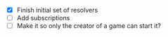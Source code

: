 - [x] Finish initial set of resolvers
- [ ] Add subscriptions
- [ ] Make it so only the creator of a game can start it?